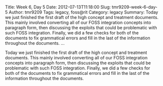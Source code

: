 Title: Week 6, Day 5
Date: 2012-07-13T11:18:00
Slug: tmr9209-week-6-day-5
Author: tmr9209
Tags: legacy, foss@rit
Category: legacy
Summary: Today we just finished the first draft of the high concept and treatment documents. This mainly involved converting all of our FOSS integration concepts into paragraph form, then discussing the exploits that could be problematic with such FOSS integration. Finally, we did a few checks for both of the documents to fix grammatical errors and fill in the last of the information throughout the documents.   ... 

Today we just finished the first draft of the high concept and treatment
documents. This mainly involved converting all of our FOSS integration
concepts into paragraph form, then discussing the exploits that could be
problematic with such FOSS integration. Finally, we did a few checks for both
of the documents to fix grammatical errors and fill in the last of the
information throughout the documents.

